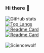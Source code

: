 ### Hi there 👋

<!--
**Sciencewolf/Sciencewolf** is a ✨ _special_ ✨ repository because its `README.md` (this file) appears on your GitHub profile.

Here are some ideas to get you started:

- 🔭 I’m currently working on ...
- 🌱 I’m currently learning ...
- 📫 How to reach me: ...
-->

![GitHub stats](https://github-readme-stats.vercel.app/api?username=sciencewolf&show_icons=true&theme=tokyonight)
<br>
[![Top Langs](https://github-readme-stats.vercel.app/api/top-langs/?username=sciencewolf&layout=compact)](https://github.com/sciencewolf/github-readme-stats)
<br>
[![Readme Card](https://github-readme-stats.vercel.app/api/pin/?username=sciencewolf&repo=codeeditor)](https://github.com/Sciencewolf/CodeEditor)
<br>
[![Readme Card](https://github-readme-stats.vercel.app/api/pin/?username=sciencewolf&repo=pozpp_beta)](https://github.com/Sciencewolf/pozpp_beta)
<br><br>
<img align="left" src="https://komarev.com/ghpvc/?username=sciencewolf&label=Profile%20Views%20&color=AC1F21&style=flat-square" alt="Sciencewolf">
